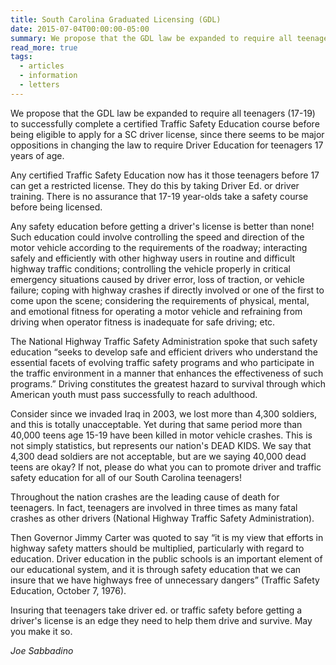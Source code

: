 ```yaml
---
title: South Carolina Graduated Licensing (GDL)
date: 2015-07-04T00:00:00-05:00
summary: We propose that the GDL law be expanded to require all teenagers (17-19) to successfully complete a certified Traffic Safety Education course before being eligible to apply for a SC driver license, since there seems...
read_more: true
tags:
  - articles
  - information
  - letters
---
```

We propose that the GDL law be expanded to require all teenagers (17-19) to successfully complete a certified Traffic Safety Education course before being eligible to apply for a SC driver license, since there seems to be major oppositions in changing the law to require Driver Education for teenagers 17 years of age.

Any certified Traffic Safety Education now has it those teenagers before 17 can get a restricted license. They do this by taking Driver Ed. or driver training. There is no assurance that 17-19 year-olds take a safety course before being licensed.

Any safety education before getting a driver's license is better than none! Such education could involve controlling the speed and direction of the motor vehicle according to the requirements of the roadway; interacting safely and efficiently with other highway users in routine and difficult highway traffic conditions; controlling the vehicle properly in critical emergency situations caused by driver error, loss of traction, or vehicle failure; coping with highway crashes if directly involved or one of the first to come upon the scene; considering the requirements of physical, mental, and emotional fitness for operating a motor vehicle and refraining from driving when operator fitness is inadequate for safe driving; etc.

The National Highway Traffic Safety Administration spoke that such safety education &ldquo;seeks to develop safe and efficient drivers who understand the essential facets of evolving traffic safety programs and who participate in the traffic environment in a manner that enhances the effectiveness of such programs.&rdquo; Driving constitutes the greatest hazard to survival through which American youth must pass successfully to reach adulthood.

Consider since we invaded Iraq in 2003, we lost more than 4,300 soldiers, and this is totally unacceptable. Yet during that same period more than 40,000 teens age 15-19 have been killed in motor vehicle crashes. This is not simply statistics, but represents our nation's DEAD KIDS. We say that 4,300 dead soldiers are not acceptable, but are we saying 40,000 dead teens are okay? If not, please do what you can to promote driver and traffic safety education for all of our South Carolina teenagers!

Throughout the nation crashes are the leading cause of death for teenagers. In fact, teenagers are involved in three times as many fatal crashes as other drivers (National Highway Traffic Safety Administration).

Then Governor Jimmy Carter was quoted to say &ldquo;it is my view that efforts in highway safety matters should be multiplied, particularly with regard to education. Driver education in the public schools is an important element of our educational system, and it is through safety education that we can insure that we have highways free of unnecessary dangers&rdquo; (Traffic Safety Education, October 7, 1976).

Insuring that teenagers take driver ed. or traffic safety before getting a driver's license is an edge they need to help them drive and survive. May you make it so.

*Joe Sabbadino*

